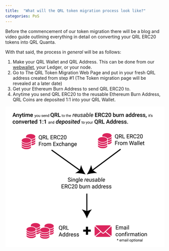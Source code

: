 ```yaml
---
title:  "What will the QRL token migration process look like?"
categories: PoS
---
```


Before the commencement of our token migration there will be a blog and video guide outlining everything in detail on converting your QRL ERC20 tokens into QRL Quanta. 

With that said, the process in *general* will be as follows:

1. Make your QRL Wallet and QRL Address. This can be done from our [webwallet](https://wallet.theqrl.org), your Ledger, or your node.
2. Go to The QRL Token Migration Web Page and put in your fresh QRL address created from step #1 (The Token migration page will be revealed at a later date)
3. Get your Ethereum Burn Address to send QRL ERC20 to.
4. Anytime you send QRL ERC20 to the reusable Ethereum Burn Address, QRL Coins are deposited 1:1 into your QRL Wallet.

![ERC20 Conversion Process](/assets/pages/faq/qrlerc20migration.png)